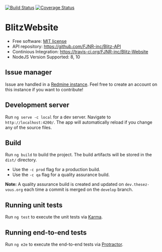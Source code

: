 [![Build Status](https://travis-ci.org/FJNR-inc/Blitz-Website.svg?branch=master)](https://travis-ci.org/FJNR-inc/Blitz-Website)
[![Coverage Status](https://coveralls.io/repos/github/FJNR-inc/Blitz-Website/badge.svg?branch=master)](https://coveralls.io/github/FJNR-inc/Blitz-Website?branch=master)

# BlitzWebsite

 - Free software: [MIT license](https://github.com/FJNR-inc/Blitz-Website/blob/master/LICENSE)
 - API repository: https://github.com/FJNR-inc/Blitz-API
 - Continious Integration: https://travis-ci.org/FJNR-inc/Blitz-Website
 - NodeJS Version Supported: 8, 10

## Issue manager 

Issue are handled in a [Redmine instance](https://genielibre.com/projects/blitz-paradisio). 
Feel free to create an account on this instance if you want to contribute!

## Development server

Run `ng serve -c local` for a dev server. Navigate to `http://localhost:4200/`. The app will automatically reload if you change any of the source files.

## Build

Run `ng build` to build the project. The build artifacts will be stored in the `dist/` directory. 

 - Use the `-c prod` flag for a production build.
 - Use the `-c qa` flag for a quality assurance build.

**Note:** A quality assurance build is created and updated on `dev.thesez-vous.org` each time a commit is merged on the `develop` branch. 

## Running unit tests

Run `ng test` to execute the unit tests via [Karma](https://karma-runner.github.io).

## Running end-to-end tests

Run `ng e2e` to execute the end-to-end tests via [Protractor](http://www.protractortest.org/).

